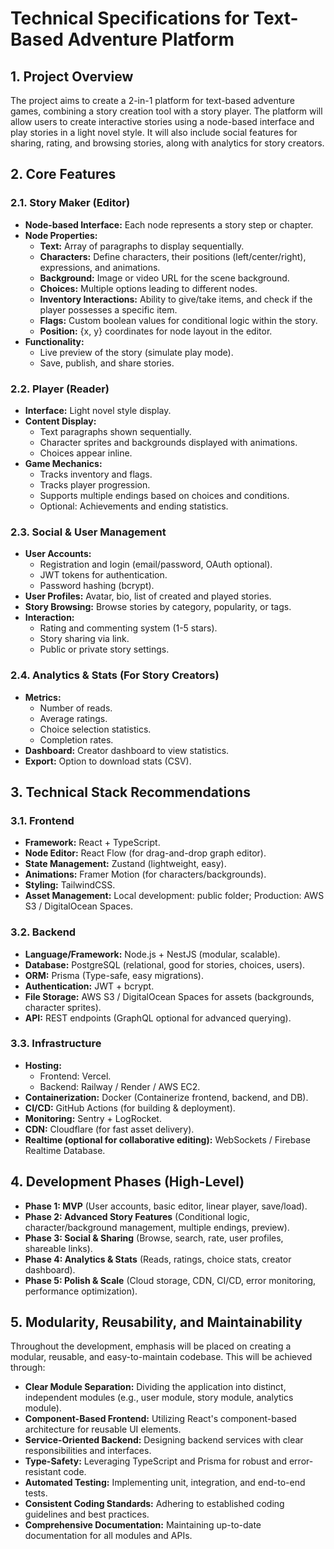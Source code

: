 # Technical Specifications for Text-Based Adventure Platform

## 1. Project Overview

The project aims to create a 2-in-1 platform for text-based adventure games, combining a story creation tool with a story player. The platform will allow users to create interactive stories using a node-based interface and play stories in a light novel style. It will also include social features for sharing, rating, and browsing stories, along with analytics for story creators.

## 2. Core Features

### 2.1. Story Maker (Editor)

*   **Node-based Interface:** Each node represents a story step or chapter.
*   **Node Properties:**
    *   **Text:** Array of paragraphs to display sequentially.
    *   **Characters:** Define characters, their positions (left/center/right), expressions, and animations.
    *   **Background:** Image or video URL for the scene background.
    *   **Choices:** Multiple options leading to different nodes.
    *   **Inventory Interactions:** Ability to give/take items, and check if the player possesses a specific item.
    *   **Flags:** Custom boolean values for conditional logic within the story.
    *   **Position:** {x, y} coordinates for node layout in the editor.
*   **Functionality:**
    *   Live preview of the story (simulate play mode).
    *   Save, publish, and share stories.

### 2.2. Player (Reader)

*   **Interface:** Light novel style display.
*   **Content Display:**
    *   Text paragraphs shown sequentially.
    *   Character sprites and backgrounds displayed with animations.
    *   Choices appear inline.
*   **Game Mechanics:**
    *   Tracks inventory and flags.
    *   Tracks player progression.
    *   Supports multiple endings based on choices and conditions.
    *   Optional: Achievements and ending statistics.

### 2.3. Social & User Management

*   **User Accounts:**
    *   Registration and login (email/password, OAuth optional).
    *   JWT tokens for authentication.
    *   Password hashing (bcrypt).
*   **User Profiles:** Avatar, bio, list of created and played stories.
*   **Story Browsing:** Browse stories by category, popularity, or tags.
*   **Interaction:**
    *   Rating and commenting system (1-5 stars).
    *   Story sharing via link.
    *   Public or private story settings.

### 2.4. Analytics & Stats (For Story Creators)

*   **Metrics:**
    *   Number of reads.
    *   Average ratings.
    *   Choice selection statistics.
    *   Completion rates.
*   **Dashboard:** Creator dashboard to view statistics.
*   **Export:** Option to download stats (CSV).

## 3. Technical Stack Recommendations

### 3.1. Frontend

*   **Framework:** React + TypeScript.
*   **Node Editor:** React Flow (for drag-and-drop graph editor).
*   **State Management:** Zustand (lightweight, easy).
*   **Animations:** Framer Motion (for characters/backgrounds).
*   **Styling:** TailwindCSS.
*   **Asset Management:** Local development: public folder; Production: AWS S3 / DigitalOcean Spaces.

### 3.2. Backend

*   **Language/Framework:** Node.js + NestJS (modular, scalable).
*   **Database:** PostgreSQL (relational, good for stories, choices, users).
*   **ORM:** Prisma (Type-safe, easy migrations).
*   **Authentication:** JWT + bcrypt.
*   **File Storage:** AWS S3 / DigitalOcean Spaces for assets (backgrounds, character sprites).
*   **API:** REST endpoints (GraphQL optional for advanced querying).

### 3.3. Infrastructure

*   **Hosting:**
    *   Frontend: Vercel.
    *   Backend: Railway / Render / AWS EC2.
*   **Containerization:** Docker (Containerize frontend, backend, and DB).
*   **CI/CD:** GitHub Actions (for building & deployment).
*   **Monitoring:** Sentry + LogRocket.
*   **CDN:** Cloudflare (for fast asset delivery).
*   **Realtime (optional for collaborative editing):** WebSockets / Firebase Realtime Database.

## 4. Development Phases (High-Level)

*   **Phase 1: MVP** (User accounts, basic editor, linear player, save/load).
*   **Phase 2: Advanced Story Features** (Conditional logic, character/background management, multiple endings, preview).
*   **Phase 3: Social & Sharing** (Browse, search, rate, user profiles, shareable links).
*   **Phase 4: Analytics & Stats** (Reads, ratings, choice stats, creator dashboard).
*   **Phase 5: Polish & Scale** (Cloud storage, CDN, CI/CD, error monitoring, performance optimization).

## 5. Modularity, Reusability, and Maintainability

Throughout the development, emphasis will be placed on creating a modular, reusable, and easy-to-maintain codebase. This will be achieved through:

*   **Clear Module Separation:** Dividing the application into distinct, independent modules (e.g., user module, story module, analytics module).
*   **Component-Based Frontend:** Utilizing React's component-based architecture for reusable UI elements.
*   **Service-Oriented Backend:** Designing backend services with clear responsibilities and interfaces.
*   **Type-Safety:** Leveraging TypeScript and Prisma for robust and error-resistant code.
*   **Automated Testing:** Implementing unit, integration, and end-to-end tests.
*   **Consistent Coding Standards:** Adhering to established coding guidelines and best practices.
*   **Comprehensive Documentation:** Maintaining up-to-date documentation for all modules and APIs.

